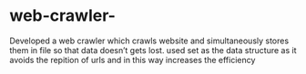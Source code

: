 # web-crawler-
Developed a web crawler which crawls website and simultaneously stores them in file so that data doesn’t gets lost. used set as the data structure as it avoids the repition of urls and in this way increases the efficiency
